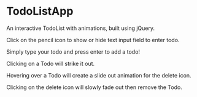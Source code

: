 # TodoListApp
An interactive TodoList with animations, built using jQuery. 

Click on the pencil icon to show or hide text input field to enter todo.

Simply type your todo and press enter to add a todo!

Clicking on a Todo will strike it out.

Hovering over a Todo will create a slide out animation for the delete icon.

Clicking on the delete icon will slowly fade out then remove the Todo.

